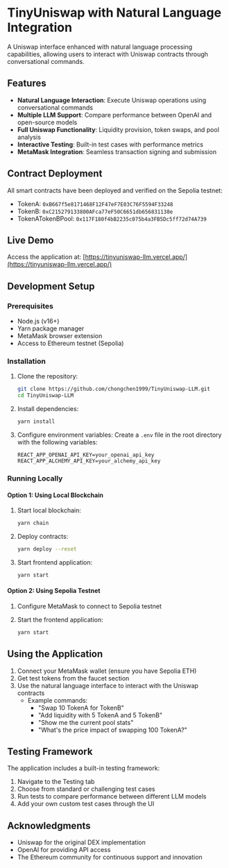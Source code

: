 # TinyUniswap with Natural Language Integration

A Uniswap interface enhanced with natural language processing capabilities, allowing users to interact with Uniswap contracts through conversational commands.

## Features

- **Natural Language Interaction**: Execute Uniswap operations using conversational commands
- **Multiple LLM Support**: Compare performance between OpenAI and open-source models
- **Full Uniswap Functionality**: Liquidity provision, token swaps, and pool analysis
- **Interactive Testing**: Built-in test cases with performance metrics
- **MetaMask Integration**: Seamless transaction signing and submission

## Contract Deployment

All smart contracts have been deployed and verified on the Sepolia testnet:

- TokenA: `0xB667f5e8171468F12F47eF7E03C76F5594F33248`
- TokenB: `0xC215279133800AFca77eF50C6651db656831138e`
- TokenATokenBPool: `0x117F180f4bB2235c075b4a3FB5Dc5ff72d74A739`

## Live Demo

Access the application at: [https://tinyuniswap-llm.vercel.app/](https://tinyuniswap-llm.vercel.app/)

## Development Setup

### Prerequisites

- Node.js (v16+)
- Yarn package manager
- MetaMask browser extension
- Access to Ethereum testnet (Sepolia)

### Installation

1. Clone the repository:
   ```bash
   git clone https://github.com/chongchen1999/TinyUniswap-LLM.git
   cd TinyUniswap-LLM
   ```

2. Install dependencies:
   ```bash
   yarn install
   ```

3. Configure environment variables:
   Create a `.env` file in the root directory with the following variables:
   ```
   REACT_APP_OPENAI_API_KEY=your_openai_api_key
   REACT_APP_ALCHEMY_API_KEY=your_alchemy_api_key
   ```

### Running Locally

#### Option 1: Using Local Blockchain

1. Start local blockchain:
   ```bash
   yarn chain
   ```

2. Deploy contracts:
   ```bash
   yarn deploy --reset
   ```

3. Start frontend application:
   ```bash
   yarn start
   ```

#### Option 2: Using Sepolia Testnet

1. Configure MetaMask to connect to Sepolia testnet

2. Start the frontend application:
   ```bash
   yarn start
   ```

## Using the Application

1. Connect your MetaMask wallet (ensure you have Sepolia ETH)
2. Get test tokens from the faucet section
3. Use the natural language interface to interact with the Uniswap contracts
   - Example commands:
     - "Swap 10 TokenA for TokenB"
     - "Add liquidity with 5 TokenA and 5 TokenB"
     - "Show me the current pool stats"
     - "What's the price impact of swapping 100 TokenA?"

## Testing Framework

The application includes a built-in testing framework:
1. Navigate to the Testing tab
2. Choose from standard or challenging test cases
3. Run tests to compare performance between different LLM models
4. Add your own custom test cases through the UI

## Acknowledgments

- Uniswap for the original DEX implementation
- OpenAI for providing API access
- The Ethereum community for continuous support and innovation